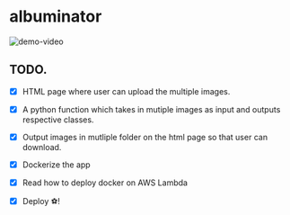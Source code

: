 # albuminator
![demo-video](https://user-images.githubusercontent.com/17748489/110589065-bb8b2500-812a-11eb-860a-97303f459478.gif)




## TODO.

- [x]  HTML page where user can upload the multiple images. 
- [x] A python function which takes in mutiple images as input and outputs respective classes.
- [x] Output images in mutliple folder on the html page so that user can download.
- [x] Dockerize the app
- [x] Read how to deploy docker on AWS Lambda
- [x] Deploy ⚽️!

